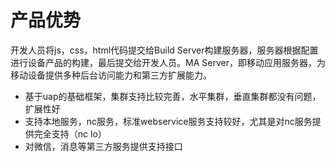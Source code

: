 # 产品优势

开发人员将js，css，html代码提交给Build Server构建服务器，服务器根据配置进行设备产品的构建，最后提交给开发人员。MA Server，即移动应用服务器，为移动设备提供多种后台访问能力和第三方扩展能力。

* 基于uap的基础框架，集群支持比较完善，水平集群，垂直集群都没有问题，扩展性好
* 支持本地服务，nc服务，标准webservice服务支持较好，尤其是对nc服务提供完全支持（nc lo）
* 对微信，消息等第三方服务提供支持接口



